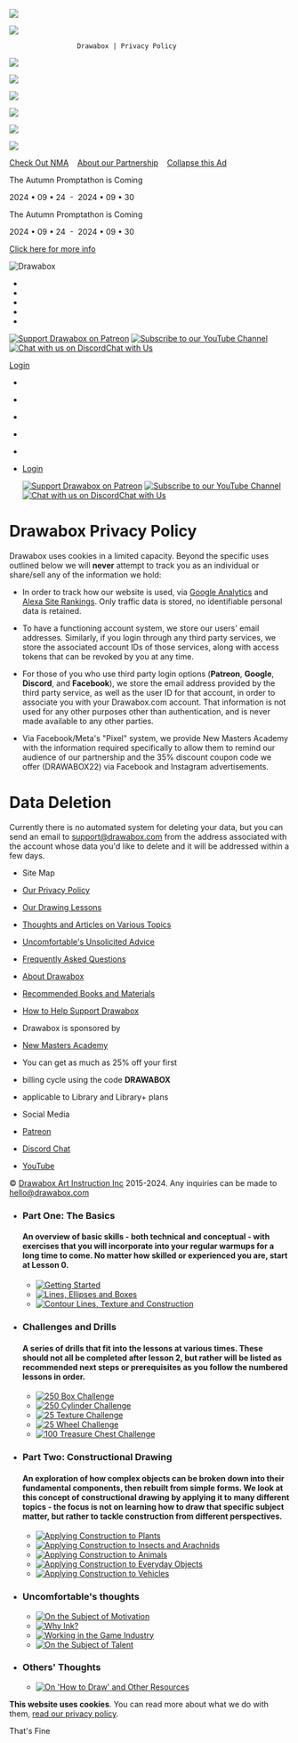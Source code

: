 ![](https://www.facebook.com/tr?id=689291839069608&ev=PageView&noscript=1)      

![](https://d5nxst8fruw4z.cloudfront.net/atrk.gif?account=xcOFp1IWh910Y8)

                     Drawabox | Privacy Policy

[![](https://d15v304a6xpq4b.cloudfront.net/assets/images/nma/nma_logo_sponsor.png)](https://drawabox.com/nma)

[![](https://d15v304a6xpq4b.cloudfront.net/assets/images/nma/nma_offer_banner.png)](https://drawabox.com/nma)

[](javascript:ShowNextAnnouncement(false,'previous'))

[![](https://d15v304a6xpq4b.cloudfront.net/assets/images/nma/nma_logo_sponsor.png)](https://drawabox.com/nma)

[![](https://d15v304a6xpq4b.cloudfront.net/assets/images/nma/nma_details.png)](https://drawabox.com/nma)

![](https://d15v304a6xpq4b.cloudfront.net/assets/images/nma/nma_details_continued.png)

![](https://d15v304a6xpq4b.cloudfront.net/assets/images/nma/nma_offer.png)

[Check Out NMA](https://drawabox.com/nma)    [About our Partnership](https://drawabox.com/announcement/NMA)    [Collapse this Ad](javascript:CloseAnnouncement('NMA'))

The Autumn Promptathon is Coming

2024 • 09 • 24  -  2024 • 09 • 30

The Autumn Promptathon is Coming

2024 • 09 • 24  -  2024 • 09 • 30

[Click here for more info](https://drawabox.com/announcement/FALL2024)

[](javascript:ShowNextAnnouncement(false,'previous'))[](javascript:CloseAnnouncement())[](javascript:ShowNextAnnouncement(false,'next'))

[](javascript:ShowNextAnnouncement(false,'next'))

[](https://amzn.to/3KUTasJ)

[](https://amzn.to/45JqVq9)

[](https://amzn.to/4cDKBhz)

[](https://amzn.to/4bl6tx5)

![Drawabox](https://d15v304a6xpq4b.cloudfront.net/assets/images/drawabox-logo.png "Drawabox")

* [](https://drawabox.com/lessons "Start working through the Drawabox curriculum")
* [](https://drawabox.com/articles "Some articles on my thoughts on various topics related to drawing and the commercial art industry")
* [](https://drawabox.com/comic "Sometimes it's easier to convey some ideas in comic form")
* [](https://drawabox.com/faq "Got a question? Chances are, someone else has asked it")
* [](https://drawabox.com/giveback "Find out how you can help support this free resource")

[![Support Drawabox on Patreon](https://d15v304a6xpq4b.cloudfront.net/assets/images/icon-patreon.png "Support Drawabox on Patreon")](https://patreon.com/uncomfortable) [![Subscribe to our YouTube Channel](https://d15v304a6xpq4b.cloudfront.net/assets/images/icon-youtube.png "Subscribe to our YouTube Channel")](https://youtube.com/uncomfortable) [![Chat with us on Discord](https://d15v304a6xpq4b.cloudfront.net/assets/images/icon-discord.png "Chat with us on Discord")Chat with Us](https://discord.gg/drawabox)

[Login](https://drawabox.com/login)

[](javascript:ToggleMobileNav())

* [](https://drawabox.com/lessons "Start working through the Drawabox curriculum")
* [](https://drawabox.com/articles "Some articles on my thoughts on various topics related to drawing and the commercial art industry")
* [](https://drawabox.com/comic "Sometimes it's easier to convey some ideas in comic form")
* [](https://drawabox.com/faq "Got a question? Chances are, someone else has asked it")
* [](https://drawabox.com/giveback "Find out how you can help support this free resource")
* [Login](https://drawabox.com/login)
    
    [![Support Drawabox on Patreon](https://d15v304a6xpq4b.cloudfront.net/assets/images/social-icon-patreon.png "Support Drawabox on Patreon")](https://patreon.com/uncomfortable) [![Subscribe to our YouTube Channel](https://d15v304a6xpq4b.cloudfront.net/assets/images/social-icon-youtube.png "Subscribe to our YouTube Channel")](https://youtube.com/uncomfortable) [![Chat with us on Discord](https://d15v304a6xpq4b.cloudfront.net/assets/images/icon-discord.png "Chat with us on Discord")Chat with Us](https://discord.gg/drawabox)
    

Drawabox Privacy Policy
=======================

Drawabox uses cookies in a limited capacity. Beyond the specific uses outlined below we will **never** attempt to track you as an individual or share/sell any of the information we hold:

* In order to track how our website is used, via [Google Analytics](https://analytics.google.com/) and [Alexa Site Rankings](https://www.alexa.com/siteinfo/drawabox.com). Only traffic data is stored, no identifiable personal data is retained.
    
* To have a functioning account system, we store our users' email addresses. Similarly, if you login through any third party services, we store the associated account IDs of those services, along with access tokens that can be revoked by you at any time.
    
* For those of you who use third party login options (**Patreon**, **Google**, **Discord**, and **Facebook**), we store the email address provided by the third party service, as well as the user ID for that account, in order to associate you with your Drawabox.com account. That information is not used for any other purposes other than authentication, and is never made available to any other parties.
    
* Via Facebook/Meta's "Pixel" system, we provide New Masters Academy with the information required specifically to allow them to remind our audience of our partnership and the 35% discount coupon code we offer (DRAWABOX22) via Facebook and Instagram advertisements.
    

Data Deletion
=============

Currently there is no automated system for deleting your data, but you can send an email to [support@drawabox.com](mailto:support@drawabox.com) from the address associated with the account whose data you'd like to delete and it will be addressed within a few days.

* Site Map
* [Our Privacy Policy](https://drawabox.com/privacy)
* [Our Drawing Lessons](https://drawabox.com/lessons)
* [Thoughts and Articles on Various Topics](https://drawabox.com/articles)
* [Uncomfortable's Unsolicited Advice](https://drawabox.com/comic)
* [Frequently Asked Questions](https://drawabox.com/FAQ)
* [About Drawabox](https://drawabox.com/about)
* [Recommended Books and Materials](https://drawabox.com/recommendations)
* [How to Help Support Drawabox](https://drawabox.com/giveback)

* Drawabox is sponsored by
* [New Masters Academy](https://nma.art/learn)
* You can get as much as 25% off your first
* billing cycle using the code **DRAWABOX**
* applicable to Library and Library+ plans

* Social Media
* [Patreon](https://patreon.com/uncomfortable)
* [Discord Chat](https://discord.gg/FtSS4hhqSu)
* [YouTube](https://youtube.com/uncomfortable)

© [Drawabox Art Instruction Inc](https://drawabox.com/) 2015-2024. Any inquiries can be made to [hello@drawabox.com](mailto:hello@drawabox.com)  

* ### Part One: The Basics
    
    #### An overview of basic skills - both technical and conceptual - with exercises that you will incorporate into your regular warmups for a long time to come. No matter how skilled or experienced you are, start at Lesson 0.
    
    * [![Getting Started](https://d15v304a6xpq4b.cloudfront.net/lesson_images/27bb3f79.jpg "Getting Started")](https://drawabox.com/lesson/0)
    * [![Lines, Ellipses and Boxes](https://d15v304a6xpq4b.cloudfront.net/lesson_images/8ae338b3.jpg "Lines, Ellipses and Boxes")](https://drawabox.com/lesson/1)
    * [![Contour Lines, Texture and Construction](https://d15v304a6xpq4b.cloudfront.net/lesson_images/e8068a07.jpg "Contour Lines, Texture and Construction")](https://drawabox.com/lesson/2)
* ### Challenges and Drills
    
    #### A series of drills that fit into the lessons at various times. These should not all be completed after lesson 2, but rather will be listed as recommended next steps or prerequisites as you follow the numbered lessons in order.
    
    * [![250 Box Challenge](https://d15v304a6xpq4b.cloudfront.net/lesson_images/57018ccd.jpg "250 Box Challenge")](https://drawabox.com/lesson/250boxes)
    * [![250 Cylinder Challenge](https://d15v304a6xpq4b.cloudfront.net/lesson_images/e1a2ce6e.jpg "250 Cylinder Challenge")](https://drawabox.com/lesson/250cylinders)
    * [![25 Texture Challenge](https://d15v304a6xpq4b.cloudfront.net/lesson_images/3c7d479b.jpg "25 Texture Challenge")](https://drawabox.com/lesson/25textures)
    * [![25 Wheel Challenge](https://d15v304a6xpq4b.cloudfront.net/lesson_images/5507a916.jpg "25 Wheel Challenge")](https://drawabox.com/lesson/25wheels)
    * [![100 Treasure Chest Challenge](https://d15v304a6xpq4b.cloudfront.net/lesson_images/f6fac373.jpg "100 Treasure Chest Challenge")](https://drawabox.com/lesson/100chests)
* ### Part Two: Constructional Drawing
    
    #### An exploration of how complex objects can be broken down into their fundamental components, then rebuilt from simple forms. We look at this concept of constructional drawing by applying it to many different topics - the focus is not on learning how to draw that specific subject matter, but rather to tackle construction from different perspectives.
    
    * [![Applying Construction to Plants](https://d15v304a6xpq4b.cloudfront.net/lesson_images/cfc54f17.jpg "Applying Construction to Plants")](https://drawabox.com/lesson/3)
    * [![Applying Construction to Insects and Arachnids](https://d15v304a6xpq4b.cloudfront.net/lesson_images/018ac4e4.jpg "Applying Construction to Insects and Arachnids")](https://drawabox.com/lesson/4)
    * [![Applying Construction to Animals](https://d15v304a6xpq4b.cloudfront.net/lesson_images/f79c3572.jpg "Applying Construction to Animals")](https://drawabox.com/lesson/5)
    * [![Applying Construction to Everyday Objects](https://d15v304a6xpq4b.cloudfront.net/lesson_images/1dd9ef08.jpg "Applying Construction to Everyday Objects")](https://drawabox.com/lesson/6)
    * [![Applying Construction to Vehicles](https://d15v304a6xpq4b.cloudfront.net/lesson_images/b7693a39.jpg "Applying Construction to Vehicles")](https://drawabox.com/lesson/7)

* ### Uncomfortable's thoughts
    
    * [![On the Subject of Motivation](https://d15v304a6xpq4b.cloudfront.net/lesson_images/8d633a83.jpg "On the Subject of Motivation")](https://drawabox.com/article/motivation)
    * [![Why Ink?](https://d15v304a6xpq4b.cloudfront.net/lesson_images/095d4608.jpg "Why Ink?")](https://drawabox.com/article/ink)
    * [![Working in the Game Industry](https://d15v304a6xpq4b.cloudfront.net/lesson_images/fa8056d5.jpg "Working in the Game Industry")](https://drawabox.com/article/workingintheindustry)
    * [![On the Subject of Talent](https://d15v304a6xpq4b.cloudfront.net/lesson_images/3b2a762b.jpg "On the Subject of Talent")](https://drawabox.com/article/talent)
* ### Others' Thoughts
    
    * [![On 'How to Draw' and Other Resources](https://d15v304a6xpq4b.cloudfront.net/lesson_images/4598bf36.jpg "On 'How to Draw' and Other Resources")](https://drawabox.com/article/h2d)

**This website uses cookies**. You can read more about what we do with them, [read our privacy policy](https://drawabox.com/privacy).

That's Fine